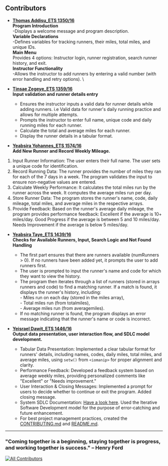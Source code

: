 ## Contributors

- **[Thomas Addisu_ETS 1350/16](https://github.com/janedoe)**  \
**Program Introduction** \
  -Displays a welcome message and program description. \
**Variable Declarations** \
-Defines variables for tracking runners, their miles, total miles, and unique IDs. \
**Main Menu** \
Provides 4 options: Instructor login, runner registration, search runner history, and exit. \
**Instructor Functionality** \
-Allows the instructor to add runners by entering a valid number (with error handling and retry options). \
    
- **[Tinsae Zegeye_ETS 1359/16](https://github.com/TinsaeZegeye)**  \
  **Input validation and runner details entry**
  - Ensures the instructor inputs a valid data for runner details while adding runners. i.e Valid data for runner's daily running practice and allows for multiple attempts.
  - Prompts the instructor to enter full name, unique code and daily running miles for each runner.
  - Calculate the total and average miles for each runner.
  - Display the runner details in a tabular format. 
    
- **[Yeabsira Yohannes_ETS 1574/16](https://github.com/yeabuti17)** \
**Add New Runner and Record Weekly Mileage.**
  
1. Input Runner Information:
The user enters their full name.
The user sets a unique code for identification.
2. Record Running Data:
The runner provides the number of miles they ran for each of the 7 days in a week.
The program validates the input to ensure non-negative values are entered.
3. Calculate Weekly Performance:
It calculates the total miles run by the runner across the week.
It computes the average miles run per day.
4. Store Runner Data:
The program stores the runner's name, code, daily mileage, total miles, and average miles in the respective arrays.
5. Provide Feedback:
Based on the runner's average daily mileage, the program provides performance feedback:
Excellent if the average is 10+ miles/day.
Good Progress if the average is between 5 and 10 miles/day.
Needs Improvement if the average is below 5 miles/day.

- **[Yeabsira Taye_ETS 1439/16](https://github.com/Yeab18)** \
**Checks for Available Runners, Input, Search Logic and Not Found Handling** 
  - The first part ensures that there are runners available (numRunners > 0). If no runners have been added yet, it prompts the user to add runners first.  
  - The user is prompted to input the runner's name and code for which they want to view the history. 
  - The program then iterates through a list of runners (stored in arrays runners and code) to find a matching runner. If a match is found, it displays the runner's history, including: \
        - Miles run on each day (stored in the miles array), \
        - Total miles run (from totalmiles), \
        - Average miles run (from averagemiles). 
  - If no matching runner is found, the program displays an error message indicating that the runner's name or code is incorrect.

- **[Yeisrael Dawit_ETS 1446/16](https://github.com/Yetdev27)** \
  **Output data presentation, user interaction flow, and SDLC model development.**

    - Tabular Data Presentation: Implemented a clear tabular format for runners' details, including names, codes, daily miles, total miles, 
                                 and average miles, using `setw()` from `<iomanip>` for proper alignment and clarity.
    - Performance Feedback: Developed a feedback system based on average weekly miles, providing personalized comments like "Excellent" or
                            "Needs improvement."
    - User Interaction & Closing Messages: Implemented a prompt for users to decide whether to continue or exit the program. Added closing message.
    - System SDLC Documentation: [Have a look here](https://docs.google.com/document/d/1MBrmF4kAjAzc5n13oeh3ODVByFOnk8wxdQ1kdBND9E0/edit?usp=sharing). Used the Iterative Software Development model for the purpose of error-catching and future enhancement.
    - For best project management practices, created the [CONTRIBUTING.md](CONTRIBUTING.md) and [README.md](README.md).
--- 

### "Coming together is a beginning, staying together is progress, and working together is success." – Henry Ford

[![All Contributors](https://img.shields.io/badge/all_contributors-5-orange.svg?style=flat-square)](#contributors)


